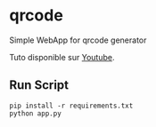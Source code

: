 # qrcode
Simple WebApp for qrcode generator

Tuto disponible sur [Youtube](https://youtu.be/QuEWD0XIbJA).

## Run Script

```
pip install -r requirements.txt
python app.py
```
